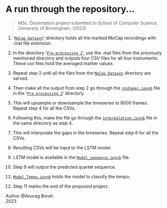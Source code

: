 # A run through the repository...
> MSc. Dissertation project submitted to School of Computer Science, University of Birmingham. (2023)


1. '[`MoCap Dataset`](https://github.com/lastnameis-borah/MSc-Dissertation/tree/main/MoCap%20Dataset)' directory holds all the marked MoCap recordings with .mat file extension.

2. In the directory '[`Pre-processing 1`](https://github.com/lastnameis-borah/MSc-Dissertation/tree/main/Pre-preocessing%201%20-%20Averaging%20markers)', use the .mat files from the previously mentioned directory and outputs four CSV files for all four instruments. These csv files hold the averaged marker values.

3. Repeat step 2 until all the files from the [`MoCap Dataset`](https://github.com/lastnameis-borah/MSc-Dissertation/tree/main/MoCap%20Dataset) directory are served.

4. Then make all the output from step 2 go through the [`reshaper.ipynb`](https://github.com/lastnameis-borah/MSc-Dissertation/blob/main/Pre-preocessing%202%20-%20Interpolation/reshaper.ipynb) file in the '[`Pre-processing 2`](https://github.com/lastnameis-borah/MSc-Dissertation/tree/main/Pre-preocessing%202%20-%20Interpolation)' directory.

5. This will upsample or downsample the timeseries to 6000 frames. Repeat step 4 for all the CSVs.

6. Following this, make the file go through the [`interpolation.ipynb`](https://github.com/lastnameis-borah/MSc-Dissertation/blob/main/Pre-preocessing%202%20-%20Interpolation/interpolation.ipynb) file in the same directory as step 4.

7. This will interpolate the gaps in the timeseries. Repeat step 6 for all the CSVs.

8. Resulting CSVs will be input to the LSTM model.

9. LSTM model is available in the [`Model_sequence.ipynb`](https://github.com/lastnameis-borah/MSc-Dissertation/blob/main/Model_sequence.ipynb) file.

10. Step 9 will output the predicted quartet sequence.

11. [`Model_Tempo.ipynb`](https://github.com/lastnameis-borah/MSc-Dissertation/blob/main/Model_Tempo.ipynb) holds the model to classify the tempo.

12. Step 11 marks the end of the proposed project.



Author @Anurag Borah </br>
2023
